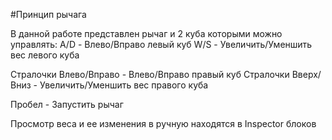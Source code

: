 #Принцип рычага

В данной работе представлен рычаг и 2 куба которыми можно управлять:
A/D - Влево/Вправо левый куб
W/S - Увеличить/Уменшить вес левого куба

Стралочки Влево/Вправо - Влево/Вправо правый куб
Стралочки Вверх/Вниз - Увеличить/Уменшить вес правого куба

Пробел - Запустить рычаг

Просмотр веса и ее изменения в ручную находятся в Inspector блоков
